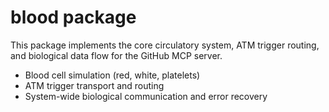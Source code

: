 # blood package

This package implements the core circulatory system, ATM trigger routing, and biological data flow for the GitHub MCP server.

- Blood cell simulation (red, white, platelets)
- ATM trigger transport and routing
- System-wide biological communication and error recovery
